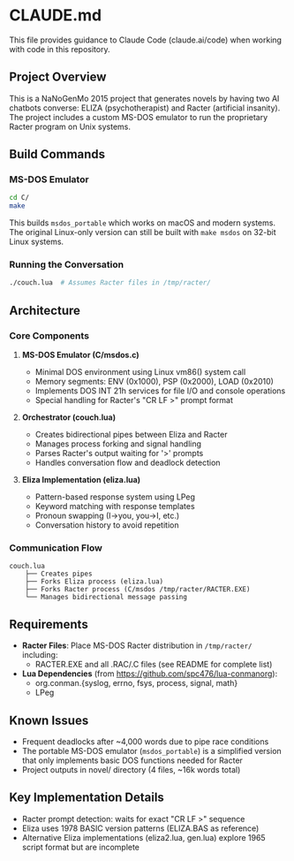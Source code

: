 # CLAUDE.md

This file provides guidance to Claude Code (claude.ai/code) when working with code in this repository.

## Project Overview

This is a NaNoGenMo 2015 project that generates novels by having two AI chatbots converse: ELIZA (psychotherapist) and Racter (artificial insanity). The project includes a custom MS-DOS emulator to run the proprietary Racter program on Unix systems.

## Build Commands

### MS-DOS Emulator
```bash
cd C/
make
```
This builds `msdos_portable` which works on macOS and modern systems. The original Linux-only version can still be built with `make msdos` on 32-bit Linux systems.

### Running the Conversation
```bash
./couch.lua  # Assumes Racter files in /tmp/racter/
```

## Architecture

### Core Components

1. **MS-DOS Emulator (C/msdos.c)**
   - Minimal DOS environment using Linux vm86() system call
   - Memory segments: ENV (0x1000), PSP (0x2000), LOAD (0x2010)
   - Implements DOS INT 21h services for file I/O and console operations
   - Special handling for Racter's "CR LF >" prompt format

2. **Orchestrator (couch.lua)**
   - Creates bidirectional pipes between Eliza and Racter
   - Manages process forking and signal handling
   - Parses Racter's output waiting for '>' prompts
   - Handles conversation flow and deadlock detection

3. **Eliza Implementation (eliza.lua)**
   - Pattern-based response system using LPeg
   - Keyword matching with response templates
   - Pronoun swapping (I→you, you→I, etc.)
   - Conversation history to avoid repetition

### Communication Flow
```
couch.lua
    ├── Creates pipes
    ├── Forks Eliza process (eliza.lua)
    ├── Forks Racter process (C/msdos /tmp/racter/RACTER.EXE)
    └── Manages bidirectional message passing
```

## Requirements

- **Racter Files**: Place MS-DOS Racter distribution in `/tmp/racter/` including:
  - RACTER.EXE and all .RAC/.C files (see README for complete list)
- **Lua Dependencies** (from https://github.com/spc476/lua-conmanorg):
  - org.conman.{syslog, errno, fsys, process, signal, math}
  - LPeg

## Known Issues

- Frequent deadlocks after ~4,000 words due to pipe race conditions
- The portable MS-DOS emulator (`msdos_portable`) is a simplified version that only implements basic DOS functions needed for Racter
- Project outputs in novel/ directory (4 files, ~16k words total)

## Key Implementation Details

- Racter prompt detection: waits for exact "CR LF >" sequence
- Eliza uses 1978 BASIC version patterns (ELIZA.BAS as reference)
- Alternative Eliza implementations (eliza2.lua, gen.lua) explore 1965 script format but are incomplete
